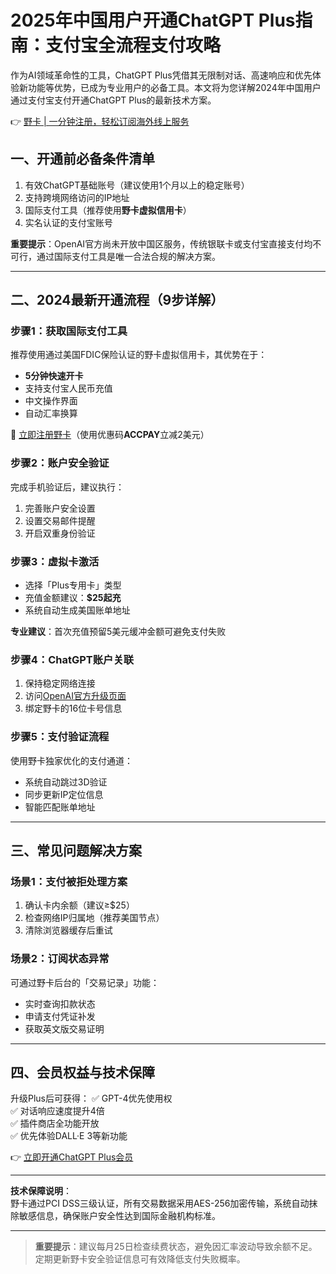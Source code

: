 # 2025年中国用户开通ChatGPT Plus指南：支付宝全流程支付攻略

作为AI领域革命性的工具，ChatGPT Plus凭借其无限制对话、高速响应和优先体验新功能等优势，已成为专业用户的必备工具。本文将为您详解2024年中国用户通过支付宝支付开通ChatGPT Plus的最新技术方案。

👉 [野卡 | 一分钟注册，轻松订阅海外线上服务](https://bbtdd.com/yeka)

## 一、开通前必备条件清单
1. 有效ChatGPT基础账号（建议使用1个月以上的稳定账号）
2. 支持跨境网络访问的IP地址
3. 国际支付工具（推荐使用**野卡虚拟信用卡**）
4. 实名认证的支付宝账号

**重要提示**：OpenAI官方尚未开放中国区服务，传统银联卡或支付宝直接支付均不可行，通过国际支付工具是唯一合法合规的解决方案。

---

## 二、2024最新开通流程（9步详解）

### 步骤1：获取国际支付工具
推荐使用通过美国FDIC保险认证的野卡虚拟信用卡，其优势在于：
- **5分钟快速开卡**
- 支持支付宝人民币充值
- 中文操作界面
- 自动汇率换算

🔗 [立即注册野卡](https://bbtdd.com/yeka)（使用优惠码**ACCPAY**立减2美元）

### 步骤2：账户安全验证
完成手机验证后，建议执行：
1. 完善账户安全设置
2. 设置交易邮件提醒
3. 开启双重身份验证



### 步骤3：虚拟卡激活
- 选择「Plus专用卡」类型
- 充值金额建议：**$25起充**
- 系统自动生成美国账单地址

**专业建议**：首次充值预留5美元缓冲金额可避免支付失败

### 步骤4：ChatGPT账户关联
1. 保持稳定网络连接
2. 访问[OpenAI官方升级页面](https://chat.openai.com/account/upgrade)
3. 绑定野卡的16位卡号信息

### 步骤5：支付验证流程
使用野卡独家优化的支付通道：
- 系统自动跳过3D验证
- 同步更新IP定位信息
- 智能匹配账单地址

---

## 三、常见问题解决方案

### 场景1：支付被拒处理方案
1. 确认卡内余额（建议≥$25）
2. 检查网络IP归属地（推荐美国节点）
3. 清除浏览器缓存后重试

### 场景2：订阅状态异常
可通过野卡后台的「交易记录」功能：
- 实时查询扣款状态
- 申请支付凭证补发
- 获取英文版交易证明

---

## 四、会员权益与技术保障
升级Plus后可获得：
✅ GPT-4优先使用权  
✅ 对话响应速度提升4倍  
✅ 插件商店全功能开放  
✅ 优先体验DALL·E 3等新功能

👉 [立即开通ChatGPT Plus会员](https://bbtdd.com/yeka)

---

**技术保障说明**：  
野卡通过PCI DSS三级认证，所有交易数据采用AES-256加密传输，系统自动抹除敏感信息，确保账户安全性达到国际金融机构标准。

---

> **重要提示**：建议每月25日检查续费状态，避免因汇率波动导致余额不足。定期更新野卡安全验证信息可有效降低支付失败概率。